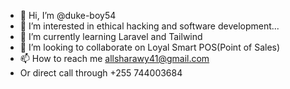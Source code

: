 - 👋 Hi, I’m @duke-boy54
- 👀 I’m interested in ethical hacking and software development...
- 🌱 I’m currently learning Laravel and Tailwind
- 💞️ I’m looking to collaborate on Loyal Smart POS(Point of Sales)
- 📫 How to reach me allsharawy41@gmail.com
- Or direct call through +255 744003684

<!---
duke-boy54/duke-boy54 is a ✨ special ✨ repository because its `README.md` (this file) appears on your GitHub profile.
You can click the Preview link to take a look at your changes.
--->
